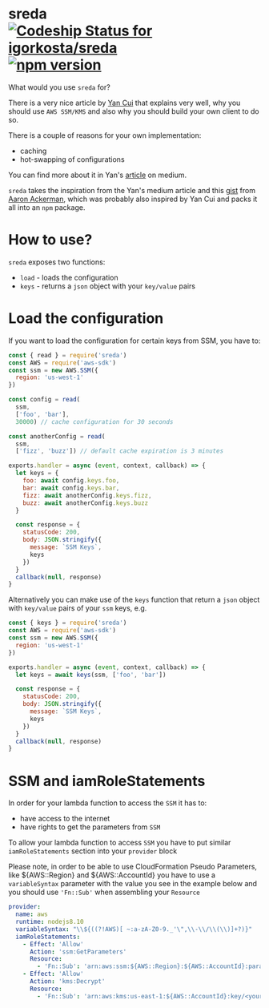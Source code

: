 # sreda [ ![Codeship Status for igorkosta/sreda](https://app.codeship.com/projects/1be41bd0-8dc9-0136-e9f8-06d455009a92/status?branch=master)](https://app.codeship.com/projects/303735) [![npm version](https://badge.fury.io/js/sreda.svg)](https://badge.fury.io/js/sreda)
What would you use `sreda` for?

There is a very nice article by [Yan Cui](https://theburningmonk.com/) that
explains very well, why you should use `AWS SSM/KMS` and also why you should
build your own client to do so.

There is a couple of reasons for your own implementation:
* caching
* hot-swapping of configurations

You can find more about it in Yan's [article](https://hackernoon.com/you-should-use-ssm-parameter-store-over-lambda-env-variables-5197fc6ea45b) on medium.

`sreda` takes the inspiration from the Yan's medium article and this [gist](https://gist.github.com/aackerman/93d86b780ef7e951b59351dcc99af1b1) from [Aaron Ackerman](https://github.com/aackerman), which was probably also inspired by Yan Cui and packs it all into an `npm` package.

# How to use?
`sreda` exposes two functions:
* `load` - loads the configuration
* `keys` - returns a `json` object with your `key/value` pairs

# Load the configuration
If you want to load the configuration for certain keys from SSM, you have to:

```js
const { read } = require('sreda')
const AWS = require('aws-sdk')
const ssm = new AWS.SSM({
  region: 'us-west-1'
})

const config = read(
  ssm,
  ['foo', 'bar'],
  30000) // cache configuration for 30 seconds

const anotherConfig = read(
  ssm,
  ['fizz', 'buzz']) // default cache expiration is 3 minutes

exports.handler = async (event, context, callback) => {
  let keys = {
    foo: await config.keys.foo,
    bar: await config.keys.bar,
    fizz: await anotherConfig.keys.fizz,
    buzz: await anotherConfig.keys.buzz
  }

  const response = {
    statusCode: 200,
    body: JSON.stringify({
      message: `SSM Keys`,
      keys
    })
  }
  callback(null, response)
}
```

Alternatively you can make use of the `keys` function that return a `json`
object with `key/value` pairs of your `ssm` keys, e.g.

```js
const { keys } = require('sreda')
const AWS = require('aws-sdk')
const ssm = new AWS.SSM({
  region: 'us-west-1'
})

exports.handler = async (event, context, callback) => {
  let keys = await keys(ssm, ['foo', 'bar'])

  const response = {
    statusCode: 200,
    body: JSON.stringify({
      message: `SSM Keys`,
      keys
    })
  }
  callback(null, response)
}
```

# SSM and iamRoleStatements
In order for your lambda function to access the `SSM` it has to:
* have access to the internet
* have rights to get the parameters from `SSM`

To allow your lambda function to access `SSM` you have to put similar
`iamRoleStatements` section into your `provider` block

Please note, in order to be able to use CloudFormation Pseudo Parameters, like
${AWS::Region} and ${AWS::AccountId} you have to use a `variableSyntax`
parameter with the value you see in the example below and you should use
`'Fn::Sub'` when assembling your `Resource`

```yaml
provider:
  name: aws
  runtime: nodejs8.10
  variableSyntax: "\\${((?!AWS)[ ~:a-zA-Z0-9._'\",\\-\\/\\(\\)]+?)}"
  iamRoleStatements:
    - Effect: 'Allow'
      Action: 'ssm:GetParameters'
      Resource:
        - 'Fn::Sub': 'arn:aws:ssm:${AWS::Region}:${AWS::AccountId}:parameter/*'
    - Effect: 'Allow'
      Action: 'kms:Decrypt'
      Resource:
        - 'Fn::Sub': 'arn:aws:kms:us-east-1:${AWS::AccountId}:key/<your-kms-key>'
```
